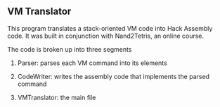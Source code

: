 ## VM Translator

This program translates a stack-oriented VM code into Hack Assembly code. It was built in conjunction with Nand2Tetris, an online course. 

The code is broken up into three segments

1. Parser: parses each VM command into its elements

2. CodeWriter: writes the assembly code that implements the parsed command

3. VMTranslator: the main file